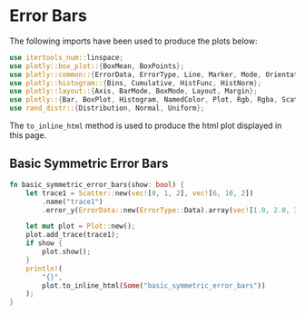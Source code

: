 # Error Bars

The following imports have been used to produce the plots below:

```rust
use itertools_num::linspace;
use plotly::box_plot::{BoxMean, BoxPoints};
use plotly::common::{ErrorData, ErrorType, Line, Marker, Mode, Orientation, Title};
use plotly::histogram::{Bins, Cumulative, HistFunc, HistNorm};
use plotly::layout::{Axis, BarMode, BoxMode, Layout, Margin};
use plotly::{Bar, BoxPlot, Histogram, NamedColor, Plot, Rgb, Rgba, Scatter};
use rand_distr::{Distribution, Normal, Uniform};

```

The `to_inline_html` method is used to produce the html plot displayed in this page.

## Basic Symmetric Error Bars
```rust
fn basic_symmetric_error_bars(show: bool) {
    let trace1 = Scatter::new(vec![0, 1, 2], vec![6, 10, 2])
        .name("trace1")
        .error_y(ErrorData::new(ErrorType::Data).array(vec![1.0, 2.0, 3.0]));

    let mut plot = Plot::new();
    plot.add_trace(trace1);
    if show {
        plot.show();
    }
    println!(
        "{}",
        plot.to_inline_html(Some("basic_symmetric_error_bars"))
    );
}
```
<div id="basic_symmetric_error_bars" class="plotly-graph-div" style="height:100%; width:100%;"></div>
<script type="text/javascript">
    window.PLOTLYENV=window.PLOTLYENV || {};
    if (document.getElementById("basic_symmetric_error_bars")) {
        var d3 = Plotly.d3;
        var image_element= d3.select('#image-export');
        var trace_0 = {"type":"scatter","x":[0,1,2],"y":[6,10,2],"name":"trace1","error_y":{"type":"data","array":[1.0,2.0,3.0]}};
var data = [trace_0];
var layout = {};
        Plotly.newPlot('basic_symmetric_error_bars', data, layout, {"responsive": true});
    };
</script>

## Asymmetric Error Bars
```rust
fn asymmetric_error_bars(show: bool) {
    let trace1 = Scatter::new(vec![1, 2, 3, 4], vec![2, 1, 3, 4])
        .name("trace1")
        .error_y(
            ErrorData::new(ErrorType::Data)
                .array(vec![0.1, 0.2, 0.1, 0.1])
                .array_minus(vec![0.2, 0.4, 1., 0.2]),
        );

    let mut plot = Plot::new();
    plot.add_trace(trace1);
    if show {
        plot.show();
    }
    println!("{}", plot.to_inline_html(Some("asymmetric_error_bars")));
}
```
<div id="asymmetric_error_bars" class="plotly-graph-div" style="height:100%; width:100%;"></div>
<script type="text/javascript">
    window.PLOTLYENV=window.PLOTLYENV || {};
    if (document.getElementById("asymmetric_error_bars")) {
        var d3 = Plotly.d3;
        var image_element= d3.select('#image-export');
        var trace_0 = {"type":"scatter","x":[1,2,3,4],"y":[2,1,3,4],"name":"trace1","error_y":{"type":"data","array":[0.1,0.2,0.1,0.1],"arrayminus":[0.2,0.4,1.0,0.2]}};
var data = [trace_0];
var layout = {};
        Plotly.newPlot('asymmetric_error_bars', data, layout, {"responsive": true});
    };
</script>


## Error Bars as a Percentage of the Y Value
```rust
fn error_bars_as_a_percentage_of_the_y_value(show: bool) {
    let trace1 = Scatter::new(vec![0, 1, 2], vec![6, 10, 2])
        .name("trace1")
        .error_y(ErrorData::new(ErrorType::Percent).value(50.).visible(true));

    let mut plot = Plot::new();
    plot.add_trace(trace1);
    if show {
        plot.show();
    }
    println!(
        "{}",
        plot.to_inline_html(Some("error_bars_as_a_percentage_of_the_y_value"))
    );
}
```
<div id="error_bars_as_a_percentage_of_the_y_value" class="plotly-graph-div" style="height:100%; width:100%;"></div>
<script type="text/javascript">
    window.PLOTLYENV=window.PLOTLYENV || {};
    if (document.getElementById("error_bars_as_a_percentage_of_the_y_value")) {
        var d3 = Plotly.d3;
        var image_element= d3.select('#image-export');
        var trace_0 = {"type":"scatter","x":[0,1,2],"y":[6,10,2],"name":"trace1","error_y":{"type":"percent","visible":true,"value":50.0}};
var data = [trace_0];
var layout = {};
        Plotly.newPlot('error_bars_as_a_percentage_of_the_y_value', data, layout, {"responsive": true});
    };
</script>


## Asymmetric Error Bars with a Constant Offset
```rust
fn asymmetric_error_bars_with_a_constant_offset(show: bool) {
    let trace1 = Scatter::new(vec![1, 2, 3, 4], vec![2, 1, 3, 4])
        .name("trace1")
        .error_y(
            ErrorData::new(ErrorType::Percent)
                .symmetric(false)
                .value(15.)
                .value_minus(25.),
        );

    let mut plot = Plot::new();
    plot.add_trace(trace1);
    if show {
        plot.show();
    }
    println!(
        "{}",
        plot.to_inline_html(Some("asymmetric_error_bars_with_a_constant_offset"))
    );
}

```
<div id="asymmetric_error_bars_with_a_constant_offset" class="plotly-graph-div" style="height:100%; width:100%;"></div>
<script type="text/javascript">
    window.PLOTLYENV=window.PLOTLYENV || {};
    if (document.getElementById("asymmetric_error_bars_with_a_constant_offset")) {
        var d3 = Plotly.d3;
        var image_element= d3.select('#image-export');
        var trace_0 = {"type":"scatter","x":[1,2,3,4],"y":[2,1,3,4],"name":"trace1","error_y":{"type":"percent","symmetric":false,"value":15.0,"valueminus":25.0}};
var data = [trace_0];
var layout = {};
        Plotly.newPlot('asymmetric_error_bars_with_a_constant_offset', data, layout, {"responsive": true});
    };
</script>


## Horizontal Error Bars
```rust
fn horizontal_error_bars(show: bool) {
    let trace1 = Scatter::new(vec![1, 2, 3, 4], vec![2, 1, 3, 4])
        .name("trace1")
        .error_x(ErrorData::new(ErrorType::Percent).value(10.));

    let mut plot = Plot::new();
    plot.add_trace(trace1);
    if show {
        plot.show();
    }
    println!("{}", plot.to_inline_html(Some("horizontal_error_bars")));
}
```
<div id="horizontal_error_bars" class="plotly-graph-div" style="height:100%; width:100%;"></div>
<script type="text/javascript">
    window.PLOTLYENV=window.PLOTLYENV || {};
    if (document.getElementById("horizontal_error_bars")) {
        var d3 = Plotly.d3;
        var image_element= d3.select('#image-export');
        var trace_0 = {"type":"scatter","x":[1,2,3,4],"y":[2,1,3,4],"name":"trace1","error_x":{"type":"percent","value":10.0}};
var data = [trace_0];
var layout = {};
        Plotly.newPlot('horizontal_error_bars', data, layout, {"responsive": true});
    };
</script>


## Bar Chart with Error Bars
```rust
fn bar_chart_with_error_bars(show: bool) {
    let trace_c = Bar::new(vec!["Trial 1", "Trial 2", "Trial 3"], vec![3, 6, 4])
        .error_y(ErrorData::new(ErrorType::Data).array(vec![1., 0.5, 1.5]));
    let trace_e = Bar::new(vec!["Trial 1", "Trial 2", "Trial 3"], vec![4, 7, 3])
        .error_y(ErrorData::new(ErrorType::Data).array(vec![0.5, 1., 2.]));

    let mut plot = Plot::new();
    plot.add_trace(trace_c);
    plot.add_trace(trace_e);

    let layout = Layout::new().bar_mode(BarMode::Group);
    plot.set_layout(layout);

    if show {
        plot.show();
    }
    println!("{}", plot.to_inline_html(Some("bar_chart_with_error_bars")));
}
```
<div id="bar_chart_with_error_bars" class="plotly-graph-div" style="height:100%; width:100%;"></div>
<script type="text/javascript">
    window.PLOTLYENV=window.PLOTLYENV || {};
    if (document.getElementById("bar_chart_with_error_bars")) {
        var d3 = Plotly.d3;
        var image_element= d3.select('#image-export');
        var trace_0 = {"x":["Trial 1","Trial 2","Trial 3"],"y":[3,6,4],"type":"bar","error_y":{"type":"data","array":[1.0,0.5,1.5]}};
var trace_1 = {"x":["Trial 1","Trial 2","Trial 3"],"y":[4,7,3],"type":"bar","error_y":{"type":"data","array":[0.5,1.0,2.0]}};
var data = [trace_0,trace_1];
var layout = {"barmode":"group"};
        Plotly.newPlot('bar_chart_with_error_bars', data, layout, {"responsive": true});
    };
</script>


## Colored and Styled Error Bars
```rust
fn colored_and_styled_error_bars(show: bool) {
    let x_theo: Vec<f64> = linspace(-4., 4., 100).collect();
    let sincx: Vec<f64> = x_theo
        .iter()
        .map(|x| (x * std::f64::consts::PI).sin() / (*x * std::f64::consts::PI))
        .collect();
    let x = vec![
        -3.8, -3.03, -1.91, -1.46, -0.89, -0.24, -0.0, 0.41, 0.89, 1.01, 1.91, 2.28, 2.79, 3.56,
    ];
    let y = vec![
        -0.02, 0.04, -0.01, -0.27, 0.36, 0.75, 1.03, 0.65, 0.28, 0.02, -0.11, 0.16, 0.04, -0.15,
    ];

    let trace1 = Scatter::new(x_theo, sincx).name("sinc(x)");
    let trace2 = Scatter::new(x, y)
        .mode(Mode::Markers)
        .name("measured")
        .error_y(
            ErrorData::new(ErrorType::Constant)
                .value(0.1)
                .color(NamedColor::Purple)
                .thickness(1.5)
                .width(3),
        )
        .error_x(
            ErrorData::new(ErrorType::Constant)
                .value(0.2)
                .color(NamedColor::Purple)
                .thickness(1.5)
                .width(3),
        )
        .marker(Marker::new().color(NamedColor::Purple).size(8));

    let mut plot = Plot::new();
    plot.add_trace(trace1);
    plot.add_trace(trace2);

    if show {
        plot.show();
    }
    println!(
        "{}",
        plot.to_inline_html(Some("colored_and_styled_error_bars"))
    );
}
```
<div id="colored_and_styled_error_bars" class="plotly-graph-div" style="height:100%; width:100%;"></div>
<script type="text/javascript">
    window.PLOTLYENV=window.PLOTLYENV || {};
    if (document.getElementById("colored_and_styled_error_bars")) {
        var d3 = Plotly.d3;
        var image_element= d3.select('#image-export');
        var trace_0 = {"type":"scatter","x":[-4.0,-3.919191919191919,-3.8383838383838382,-3.757575757575758,-3.676767676767677,-3.595959595959596,-3.515151515151515,-3.4343434343434343,-3.3535353535353534,-3.2727272727272725,-3.191919191919192,-3.111111111111111,-3.0303030303030303,-2.9494949494949494,-2.8686868686868685,-2.787878787878788,-2.7070707070707067,-2.6262626262626263,-2.5454545454545454,-2.4646464646464645,-2.3838383838383836,-2.3030303030303028,-2.2222222222222223,-2.141414141414141,-2.0606060606060606,-1.9797979797979797,-1.8989898989898988,-1.818181818181818,-1.737373737373737,-1.6565656565656566,-1.5757575757575757,-1.4949494949494948,-1.414141414141414,-1.333333333333333,-1.2525252525252522,-1.1717171717171713,-1.0909090909090908,-1.01010101010101,-0.9292929292929291,-0.8484848484848482,-0.7676767676767673,-0.6868686868686864,-0.606060606060606,-0.5252525252525251,-0.4444444444444442,-0.3636363636363633,-0.28282828282828243,-0.20202020202020154,-0.1212121212121211,-0.04040404040404022,0.040404040404040664,0.12121212121212199,0.20202020202020243,0.2828282828282829,0.3636363636363642,0.44444444444444464,0.525252525252526,0.6060606060606064,0.6868686868686869,0.7676767676767682,0.8484848484848486,0.92929292929293,1.0101010101010104,1.0909090909090917,1.1717171717171722,1.2525252525252526,1.333333333333334,1.4141414141414144,1.4949494949494957,1.5757575757575761,1.6565656565656575,1.737373737373738,1.8181818181818183,1.8989898989898997,1.9797979797979801,2.0606060606060614,2.141414141414142,2.2222222222222223,2.3030303030303036,2.383838383838384,2.4646464646464654,2.545454545454546,2.626262626262627,2.7070707070707076,2.787878787878788,2.8686868686868694,2.94949494949495,3.030303030303031,3.1111111111111116,3.191919191919193,3.2727272727272734,3.353535353535354,3.434343434343435,3.5151515151515156,3.595959595959597,3.6767676767676774,3.757575757575758,3.838383838383839,3.9191919191919196,4.0],"y":[-3.8981718325193755e-17,-0.020397798541945587,-0.04031937248783161,-0.05845762953942655,-0.07356352880377899,-0.08452676279573113,-0.09045110791884156,-0.09071966773486224,-0.08504567456412637,-0.07350522697104646,-0.056549288961486976,-0.03499341200182195,-0.009984901847327851,0.017051531611460852,0.04448730688801305,0.0705791505006865,0.0935693553283155,0.11179174825914784,0.12377748055647672,0.1283545583699417,0.12473517546144892,0.11258539596462419,0.09207254289585291,0.06388674049716098,0.02923438070194994,-0.010197232673846484,-0.05230324323402314,-0.09465022438883168,-0.13458693322243767,-0.16937168694961346,-0.19631016500519627,-0.21289670377041103,-0.2169517735088934,-0.20674833578317192,-0.18112018110459843,-0.13954612597107577,-0.08220506992725843,-0.009998321751610412,0.07546277218501142,0.17190410911627638,0.2764694381823275,0.3858309757531781,0.4963251200302811,0.6041070057159245,0.7053165984920191,0.796248356503686,0.8735162206555506,0.934205854303506,0.9760066301702228,0.9973168298474766,0.9973168298474766,0.9760066301702224,0.9342058543035054,0.8735162206555502,0.7962483565036851,0.7053165984920186,0.6041070057159234,0.49632512003028056,0.38583097575317754,0.2764694381823262,0.17190410911627585,0.07546277218501045,-0.009998321751610828,-0.08220506992725911,-0.13954612597107635,-0.18112018110459863,-0.2067483357831721,-0.2169517735088934,-0.2128967037704109,-0.1963101650051961,-0.16937168694961313,-0.13458693322243725,-0.09465022438883153,-0.0523032432340227,-0.010197232673846196,0.029234380701950335,0.06388674049716131,0.09207254289585291,0.11258539596462437,0.12473517546144898,0.1283545583699417,0.12377748055647667,0.11179174825914762,0.0935693553283152,0.0705791505006865,0.044487306888012675,0.01705153161146066,-0.009984901847328035,-0.034993412001822106,-0.056549288961487254,-0.07350522697104656,-0.08504567456412637,-0.09071966773486229,-0.09045110791884153,-0.084526762795731,-0.07356352880377891,-0.05845762953942655,-0.04031937248783147,-0.020397798541945445,-3.8981718325193755e-17],"name":"sinc(x)"};
var trace_1 = {"type":"scatter","x":[-3.8,-3.03,-1.91,-1.46,-0.89,-0.24,-0.0,0.41,0.89,1.01,1.91,2.28,2.79,3.56],"y":[-0.02,0.04,-0.01,-0.27,0.36,0.75,1.03,0.65,0.28,0.02,-0.11,0.16,0.04,-0.15],"name":"measured","mode":"markers","marker":{"size":8,"color":"purple"},"error_x":{"type":"constant","value":0.2,"color":"purple","thickness":1.5,"width":3},"error_y":{"type":"constant","value":0.1,"color":"purple","thickness":1.5,"width":3}};
var data = [trace_0,trace_1];
var layout = {};
        Plotly.newPlot('colored_and_styled_error_bars', data, layout, {"responsive": true});
    };
</script>

